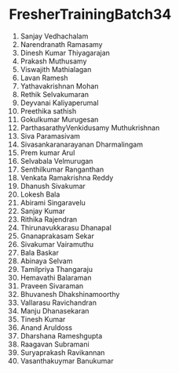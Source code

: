 # FresherTrainingBatch34
1. Sanjay Vedhachalam
2. Narendranath Ramasamy
3. Dinesh Kumar Thiyagarajan
4. Prakash Muthusamy
5. Viswajith Mathialagan
6. Lavan Ramesh
7. Yathavakrishnan Mohan
8. Rethik Selvakumaran
9. Deyvanai Kaliyaperumal
10. Preethika sathish
11. Gokulkumar Murugesan
12. ParthasarathyVenkidusamy Muthukrishnan
13. Siva Paramasivam
14. Sivasankaranarayanan Dharmalingam
15. Prem kumar Arul
16. Selvabala Velmurugan
17. Senthilkumar Ranganthan
18. Venkata Ramakrishna Reddy
19. Dhanush Sivakumar
20. Lokesh Bala
21. Abirami Singaravelu
22. Sanjay Kumar
23. Rithika Rajendran
24. Thirunavukkarasu Dhanapal
25. Gnanaprakasam Sekar
26. Sivakumar Vairamuthu
27. Bala Baskar
28. Abinaya Selvam
29. Tamilpriya Thangaraju
30. Hemavathi Balaraman
31. Praveen Sivaraman
32. Bhuvanesh Dhakshinamoorthy
33. Vallarasu Ravichandran
34. Manju Dhanasekaran
35. Tinesh Kumar
36. Anand Aruldoss
37. Dharshana Rameshgupta
38. Raagavan Subramani
39. Suryaprakash Ravikannan
40. Vasanthakuymar Banukumar